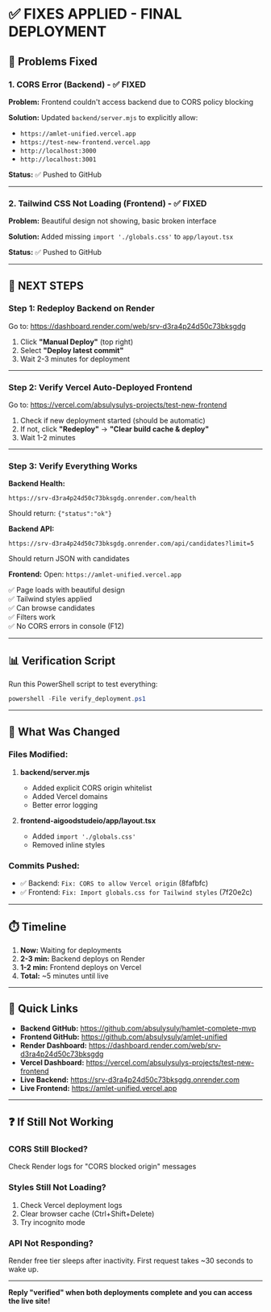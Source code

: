 # ✅ FIXES APPLIED - FINAL DEPLOYMENT

## 🔧 Problems Fixed

### 1. CORS Error (Backend) - ✅ FIXED
**Problem:** Frontend couldn't access backend due to CORS policy blocking

**Solution:** Updated `backend/server.mjs` to explicitly allow:
- `https://amlet-unified.vercel.app`
- `https://test-new-frontend.vercel.app`
- `http://localhost:3000`
- `http://localhost:3001`

**Status:** ✅ Pushed to GitHub

---

### 2. Tailwind CSS Not Loading (Frontend) - ✅ FIXED  
**Problem:** Beautiful design not showing, basic broken interface

**Solution:** Added missing `import './globals.css'` to `app/layout.tsx`

**Status:** ✅ Pushed to GitHub

---

## 🚀 NEXT STEPS

### Step 1: Redeploy Backend on Render

Go to: https://dashboard.render.com/web/srv-d3ra4p24d50c73bksgdg

1. Click **"Manual Deploy"** (top right)
2. Select **"Deploy latest commit"**
3. Wait 2-3 minutes for deployment

---

### Step 2: Verify Vercel Auto-Deployed Frontend

Go to: https://vercel.com/absulysulys-projects/test-new-frontend

1. Check if new deployment started (should be automatic)
2. If not, click **"Redeploy"** → **"Clear build cache & deploy"**
3. Wait 1-2 minutes

---

### Step 3: Verify Everything Works

**Backend Health:**
```
https://srv-d3ra4p24d50c73bksgdg.onrender.com/health
```
Should return: `{"status":"ok"}`

**Backend API:**
```
https://srv-d3ra4p24d50c73bksgdg.onrender.com/api/candidates?limit=5
```
Should return JSON with candidates

**Frontend:**
Open: `https://amlet-unified.vercel.app`

✅ Page loads with beautiful design  
✅ Tailwind styles applied  
✅ Can browse candidates  
✅ Filters work  
✅ No CORS errors in console (F12)

---

## 📊 Verification Script

Run this PowerShell script to test everything:

```powershell
powershell -File verify_deployment.ps1
```

---

## 🎯 What Was Changed

### Files Modified:

1. **backend/server.mjs**
   - Added explicit CORS origin whitelist
   - Added Vercel domains
   - Better error logging

2. **frontend-aigoodstudeio/app/layout.tsx**  
   - Added `import './globals.css'`
   - Removed inline styles

### Commits Pushed:

- ✅ Backend: `Fix: CORS to allow Vercel origin` (8fafbfc)
- ✅ Frontend: `Fix: Import globals.css for Tailwind styles` (7f20e2c)

---

## ⏱️ Timeline

1. **Now:** Waiting for deployments
2. **2-3 min:** Backend deploys on Render
3. **1-2 min:** Frontend deploys on Vercel  
4. **Total:** ~5 minutes until live

---

## 🔗 Quick Links

- **Backend GitHub:** https://github.com/absulysuly/hamlet-complete-mvp
- **Frontend GitHub:** https://github.com/absulysuly/amlet-unified
- **Render Dashboard:** https://dashboard.render.com/web/srv-d3ra4p24d50c73bksgdg
- **Vercel Dashboard:** https://vercel.com/absulysulys-projects/test-new-frontend
- **Live Backend:** https://srv-d3ra4p24d50c73bksgdg.onrender.com
- **Live Frontend:** https://amlet-unified.vercel.app

---

## ❓ If Still Not Working

### CORS Still Blocked?
Check Render logs for "CORS blocked origin" messages

### Styles Still Not Loading?
1. Check Vercel deployment logs
2. Clear browser cache (Ctrl+Shift+Delete)
3. Try incognito mode

### API Not Responding?
Render free tier sleeps after inactivity. First request takes ~30 seconds to wake up.

---

**Reply "verified" when both deployments complete and you can access the live site!**

